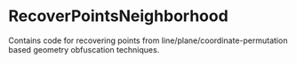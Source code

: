 # RecoverPointsNeighborhood
Contains code for recovering points from line/plane/coordinate-permutation based geometry obfuscation techniques.
